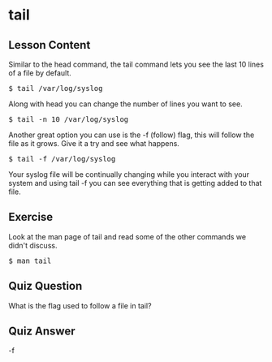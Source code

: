 
# tail

## Lesson Content

Similar to the head command, the tail command lets you see the last 10 lines of a file by default.

<pre>$ tail /var/log/syslog</pre>

Along with head you can change the number of lines you want to see.

<pre>$ tail -n 10 /var/log/syslog</pre>

Another great option you can use is the -f (follow) flag, this will follow the file as it grows. Give it a try and see what happens. 

<pre>$ tail -f /var/log/syslog</pre> 

Your syslog file will be continually changing while you interact with your system and using tail -f you can see everything that is getting added to that file.

## Exercise

Look at the man page of tail and read some of the other commands we didn't discuss. 

<pre>$ man tail</pre>

## Quiz Question

What is the flag used to follow a file in tail?

## Quiz Answer

-f
